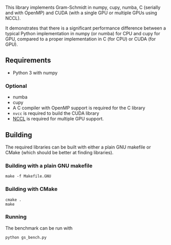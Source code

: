 This library implements Gram-Schmidt in numpy, cupy, numba, C (serially and with OpenMP) and CUDA (with a single GPU or multiple GPUs using NCCL).

It demonstrates that there is a significant performance difference between a typical Python implementation in numpy (or numba) for CPU and cupy for GPU, compared to a proper implementation in C (for CPU) or CUDA (for GPU).

## Requirements
* Python 3 with numpy

### Optional
* numba
* cupy
* A C compiler with OpenMP support is required for the C library
* `nvcc` is required to build the CUDA library
* [NCCL](https://github.com/NVIDIA/nccl) is required for multiple GPU support.

## Building
The required libraries can be built with either a plain GNU makefile or CMake (which should be better at finding libraries).

### Building with a plain GNU makefile
```
make -f Makefile.GNU
```

### Building with CMake
```
cmake .
make
```

### Running
The benchmark can be run with
```
python gs_bench.py
```

